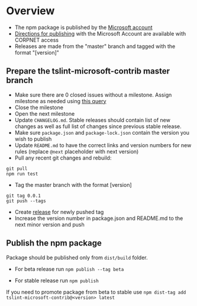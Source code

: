 # Overview

-   The npm package is published by the [Microsoft account](https://www.npmjs.com/~microsoft)
-   [Directions for publishing](https://opensourcehub.microsoft.com/articles/how-to-publish-npm-package) with the Microsoft Account are available with CORPNET access
-   Releases are made from the "master" branch and tagged with the format "[version]"

## Prepare the tslint-microsoft-contrib master branch

-   Make sure there are 0 closed issues without a milestone. Assign milestone as needed using [this query](https://github.com/Microsoft/tslint-microsoft-contrib/issues?q=no%3Amilestone%20is%3Aclosed%20)
-   Close the milestone
-   Open the next milestone
-   Update `CHANGELOG.md`. Stable releases should contain list of new changes as well as full list of changes since previous stable release.
-   Make sure `package.json` and `package-lock.json` contain the version you wish to publish
-   Update `README.md` to have the correct links and version numbers for new rules (replace `@next` placeholder with next version)
-   Pull any recent git changes and rebuild:

```shell
git pull
npm run test
```

-   Tag the master branch with the format [version]

```shell
git tag 0.0.1
git push --tags
```

-   Create [release](https://github.com/Microsoft/tslint-microsoft-contrib/releases) for newly pushed tag
-   Increase the version number in package.json and README.md to the next minor version and push

## Publish the npm package

Package should be published only from `dist/build` folder.

-   For beta release run `npm publish --tag beta`

-   For stable release run `npm publish`

If you need to promote package from beta to stable use `npm dist-tag add tslint-microsoft-contrib@<version> latest`
